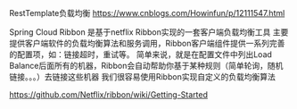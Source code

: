 



RestTemplate负载均衡
https://www.cnblogs.com/Howinfun/p/12111547.html



Spring Cloud Ribbon 是基于netflix Ribbon实现的一套客户端负载均衡工具
主要提供客户端软件的负载均衡算法和服务调用，Ribbon客户端组件提供一系列完善的配置项，如：链接超时，重试等。
简单来说，就是在配置文件中列出Load Balance后面所有的机器，Ribbon会自动帮助你基于某种规则（简单轮询，随机链接。。。）去链接这些机器
我们很容易使用Ribbon实现自定义的负载均衡算法

https://github.com/Netflix/ribbon/wiki/Getting-Started
